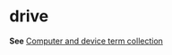 # drive

**See** [Computer and device term collection](https://worldready.cloudapp.net/Styleguide/Read?id=2700&topicid=26597)
